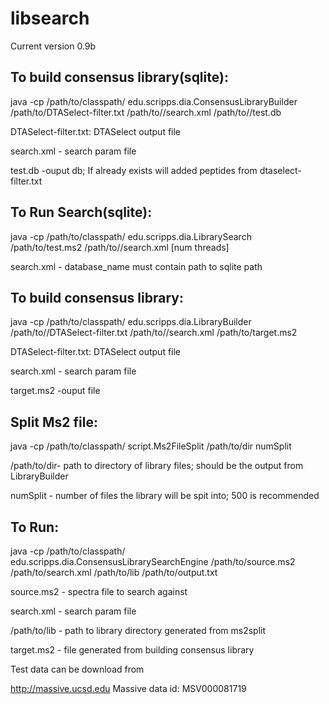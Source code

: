 # libsearch

Current version 0.9b
## To build consensus library(sqlite):

java -cp /path/to/classpath/ edu.scripps.dia.ConsensusLibraryBuilder /path/to/DTASelect-filter.txt /path/to//search.xml /path/to//test.db

DTASelect-filter.txt: DTASelect output file

search.xml - search param file

test.db -ouput db; If already exists will added peptides from dtaselect-filter.txt
## To Run Search(sqlite):

java -cp /path/to/classpath/ edu.scripps.dia.LibrarySearch /path/to/test.ms2 /path/to//search.xml \[num threads]

search.xml - database_name must contain path to sqlite path

## To build consensus library:

java -cp /path/to/classpath/ edu.scripps.dia.LibraryBuilder /path/to//DTASelect-filter.txt /path/to//search.xml  /path/to/target.ms2

DTASelect-filter.txt: DTASelect output file

search.xml - search param file

target.ms2 -ouput file 

## Split Ms2 file:

java -cp /path/to/classpath/ script.Ms2FileSplit /path/to/dir numSplit

/path/to/dir- path to directory of library files; should be the output from LibraryBuilder

numSplit - number of files the library will be spit into; 500 is recommended

## To Run:

java -cp /path/to/classpath/ edu.scripps.dia.ConsensusLibrarySearchEngine /path/to/source.ms2 /path/to/search.xml /path/to/lib  /path/to/output.txt
 
source.ms2 - spectra file to search against

search.xml - search param file

/path/to/lib - path to library directory generated from ms2split

target.ms2 - file generated from building consensus library 

Test data can be download from 

http://massive.ucsd.edu
Massive data id: MSV000081719
